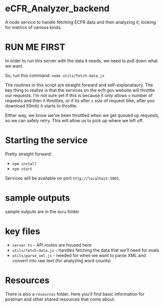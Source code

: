 # eCFR_Analyzer_backend

A node service to handle fetching ECFR data and then analyzing it, looking for metrics of various kinds.

# RUN ME FIRST

In order to run this server with the data it needs, we need to pull down what we want.

So, run this command:
`node utils/fetch-data.js`

The routines in this script are straight forward and self-explanataory. The key thing to realize is that the services on the ecfr.gov website will throttle our requests. I'm not sure yet if this is because it only allows `n` number of requests and then it throttles, or if its after `x` _size_ of request (like, after you download 50mb) it starts to throttle.

Either way, we know we've been throttled when we get queued up requests, so we can safely retry. This will allow us to pick up where we left off.

# Starting the service

Pretty straight forward:

- `npm install`
- `npm start`

Services will be available on port `http://localhost:5001`.

# sample outputs

sample outputs are in the `data` folder

# key files

- `server.ts` - API routes are housed here
- `utils/fetch-data.js` - handles fetching the data that we'll need for evals
- `utils/parse_xml.js` - needed for when we want to parse XML and convert into raw text (for analyzing word counts)

# Resources

There is also a `resources` folder. Here you'll find basic information for postman and other shared resources that come about.
